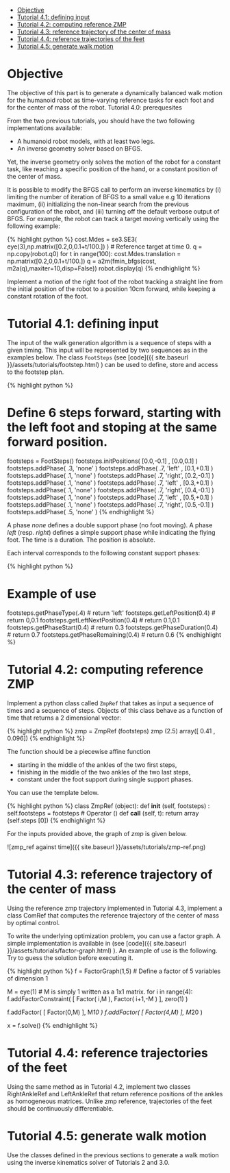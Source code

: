 <!-- MarkdownTOC -->

- [Objective](#objective)
- [Tutorial 4.1: defining input](#tutorial-41-defining-input)
- [Tutorial 4.2: computing reference ZMP](#tutorial-42-computing-reference-zmp)
- [Tutorial 4.3: reference trajectory of the center of mass](#tutorial-43-reference-trajectory-of-the-center-of-mass)
- [Tutorial 4.4: reference trajectories of the feet](#tutorial-44-reference-trajectories-of-the-feet)
- [Tutorial 4.5: generate walk motion](#tutorial-45-generate-walk-motion)

<!-- /MarkdownTC -->

<a name="objective"></a>

# Objective

The objective of this part is to generate a dynamically balanced walk motion for the humanoid robot as time-varying reference tasks for each foot and for the center of mass of the robot.
Tutorial 4.0: prerequesites

From the two previous tutorials, you should have the two following implementations available:

* A humanoid robot models, with at least two legs.
* An inverse geometry solver based on BFGS.

Yet, the inverse geometry only solves the motion of the robot for a constant task, like reaching a specific position of the hand, or a constant position of the center of mass.

It is possible to modify the BFGS call to perform an inverse kinematics by (i) limiting the number of iteration of BFGS to a small value e.g 10 iterations maximum, (ii) initializing the non-linear search from the previous configuration of the robot, and (iii) turning off the default verbose output of BFGS. For example, the robot can track a target moving vertically using the following example:

{% highlight python %}
cost.Mdes = se3.SE3( eye(3),np.matrix([0.2,0,0.1+t/100.]) ) # Reference target at time 0.
q = np.copy(robot.q0)
for t in range(100):
    cost.Mdes.translation = np.matrix([0.2,0,0.1+t/100.])
    q = a2m(fmin_bfgs(cost, m2a(q),maxiter=10,disp=False))
    robot.display(q)
{% endhighlight %}

Implement a motion of the right foot of the robot tracking a straight line from the initial position of the robot to a position 10cm forward, while keeping a constant rotation of the foot.

<a name="tutorial-41-defining-input"></a>

# Tutorial 4.1: defining input

The input of the walk generation algorithm is a sequence of steps with a given timing. This input will be represented by two sequences as in the examples below. The class `FootSteps` (see [code]({{ site.baseurl }}/assets/tutorials/footstep.html) ) can be used to define, store and access to the footstep plan.

{% highlight python %}
# Define 6 steps forward, starting with the left foot and stoping at the same forward position.
footsteps = FootSteps()
footsteps.initPositions( [0.0,-0.1] , [0.0,0.1] )
footsteps.addPhase( .3, 'none' )
footsteps.addPhase( .7, 'left' , [0.1,+0.1] )
footsteps.addPhase( .1, 'none' )
footsteps.addPhase( .7, 'right', [0.2,-0.1] )
footsteps.addPhase( .1, 'none' )
footsteps.addPhase( .7, 'left' , [0.3,+0.1] )
footsteps.addPhase( .1, 'none' )
footsteps.addPhase( .7, 'right', [0.4,-0.1] )
footsteps.addPhase( .1, 'none' )
footsteps.addPhase( .7, 'left' , [0.5,+0.1] )
footsteps.addPhase( .1, 'none' )
footsteps.addPhase( .7, 'right', [0.5,-0.1] )
footsteps.addPhase( .5, 'none' )
{% endhighlight %}

A phase _none_ defines a double support phase (no foot moving). A phase _left_ (resp. _right_) defines a simple support phase while indicating the flying foot. The time is a duration. The position is absolute.

Each interval corresponds to the following constant support phases:

<!-- tp4__1.png -->

{% highlight python %}
# Example of use
footsteps.getPhaseType(.4)         # return 'left'
footsteps.getLeftPosition(0.4)     # return 0,0.1
footsteps.getLeftNextPosition(0.4) # return 0.1,0.1
footsteps.getPhaseStart(0.4)       # return 0.3
footsteps.getPhaseDuration(0.4)    # return 0.7
footsteps.getPhaseRemaining(0.4)   # return 0.6
{% endhighlight %}

<a name="tutorial-42-computing-reference-zmp"></a>

# Tutorial 4.2: computing reference ZMP

Implement a python class called `ZmpRef` that takes as input a sequence of times and a sequence of steps. Objects of this class behave as a function of time that returns a 2 dimensional vector:

{% highlight python %}
zmp = ZmpRef (footsteps)
zmp (2.5)
array([ 0.41 ,  0.096])
{% endhighlight %}

The function should be a piecewise affine function

* starting in the middle of the ankles of the two first steps,
* finishing in the middle of the two ankles of the two last steps,
* constant under the foot support during single support phases.

You can use the template below.

{% highlight python %}
class ZmpRef (object):
    def __init__ (self, footsteps) :
        self.footsteps = footsteps
    # Operator ()
    def __call__ (self, t):
        return array (self.steps [0])
{% endhighlight %}

For the inputs provided above, the graph of _zmp_ is given below.

![zmp_ref against time]({{ site.baseurl }}/assets/tutorials/zmp-ref.png)

<a name="tutorial-43-reference-trajectory-of-the-center-of-mass"></a>

# Tutorial 4.3: reference trajectory of the center of mass

Using the reference zmp trajectory implemented in Tutorial 4.3, implement a class ComRef that computes the reference trajectory of the center of mass by optimal control.

To write the underlying optimization problem, you can use a factor graph. A simple implementation is available in (see [code]({{ site.baseurl }}/assets/tutorials/factor-graph.html) ). An example of use is the following. Try to guess the solution before executing it.

{% highlight python %}
f = FactorGraph(1,5)   # Define a factor of 5 variables of dimension 1

M = eye(1)             # M is simply 1 written as a 1x1 matrix.
for i in range(4):
    f.addFactorConstraint( [ Factor( i,M ), Factor( i+1,-M ) ], zero(1) )

f.addFactor( [ Factor(0,M) ], M*10 )
f.addFactor( [ Factor(4,M) ], M*20 )

x = f.solve()
{% endhighlight %}

<a name="tutorial-44-reference-trajectories-of-the-feet"></a>

# Tutorial 4.4: reference trajectories of the feet

Using the same method as in Tutorial 4.2, implement two classes RightAnkleRef and LeftAnkleRef that return reference positions of the ankles as homogeneous matrices. Unlike zmp reference, trajectories of the feet should be continuously differentiable.

<a name="tutorial-45-generate-walk-motion"></a>

# Tutorial 4.5: generate walk motion

Use the classes defined in the previous sections to generate a walk motion using the inverse kinematics solver of Tutorials 2 and 3.0.
